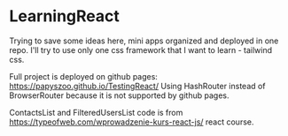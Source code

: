 # LearningReact
Trying to save some ideas here, mini apps organized and deployed in one repo.
I'll try to use only one css framework that I want to learn - tailwind css.


Full project is deployed on github pages: https://papyszoo.github.io/TestingReact/
Using HashRouter instead of BrowserRouter because it is not supported by github pages.

ContactsList and FilteredUsersList code is from https://typeofweb.com/wprowadzenie-kurs-react-js/ react course.
